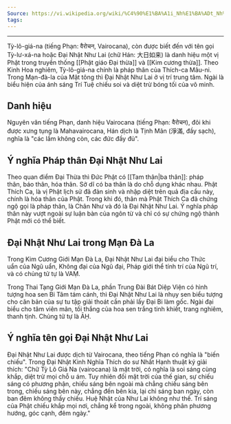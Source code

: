 ```yaml
---
Source: https://vi.wikipedia.org/wiki/%C4%90%E1%BA%A1i_Nh%E1%BA%ADt_Nh%C6%B0_Lai
tags:
---
```

---
Tỳ-lô-giá-na (tiếng Phạn: वैरोचन, Vairocana), còn được biết đến với tên gọi Tỳ-lư-xá-na hoặc Đại Nhật Như Lai (chữ Hán: 大日如来) là danh hiệu một vị Phật trong truyền thống [[Phật giáo Đại thừa]] và [[Kim cương thừa]]. Theo Kinh Hoa nghiêm, Tỳ-lô-giá-na chính là pháp thân của Thích-ca Mâu-ni. Trong Mạn-đà-la của Mật tông thì Đại Nhật Như Lai ở vị trí trung tâm. Ngài là biểu hiện của ánh sáng Trí Tuệ chiếu soi và diệt trừ bóng tối của vô minh.
## Danh hiệu

Nguyên văn tiếng Phạn, danh hiệu Vairocana (tiếng Phạn: वैरोचन), đôi khi được xưng tụng là Mahavairocana, Hán dịch là Tịnh Mãn (淨滿, đầy sạch), nghĩa là "các lầm không còn, các đức đầy đủ".

## Ý nghĩa Pháp thân Đại Nhật Như Lai

Theo quan điểm Đại Thừa thì Đức Phật có [[Tam thân|ba thân]]: pháp thân, báo thân, hóa thân. Sở dĩ có ba thân là do chỗ dụng khác nhau. Phật Thích Ca, là vị Phật lịch sử đã đản sinh và nhập diệt trên quả địa cầu này, chính là hóa thân của Phật. Trong khi đó, thân mà Phật Thích Ca đã chứng ngộ gọi là pháp thân, là Chân Như và đó là Đại Nhật Như Lai. Ý nghĩa pháp thân này vượt ngoài sự luận bàn của ngôn từ và chỉ có sự chứng ngộ thành Phật mới có thể biết.

## Đại Nhật Như Lai trong Mạn Đà La

Trong Kim Cương Giới Mạn Đà La, Đại Nhật Như Lai đại biểu cho Thức uẩn của Ngũ uẩn, Không đại của Ngũ đại, Pháp giới thể tính trí của Ngũ trí, và có chủng tử tự là VAṂ.

Trong Thai Tạng Giới Mạn Đà La, phần Trung Đài Bát Diệp Viện có hình tượng hoa sen Bi Tâm tám cánh, thì Đại Nhật Như Lai là nhụy sen biểu tượng cho căn bản của sự tu tập giải thoát cần phải lấy Đại Bi làm gốc. Ngài đại biểu cho tâm viên mãn, tối thắng của hoa sen trắng tinh khiết, trang nghiêm, thanh tịnh. Chủng tử tự là ĀḤ.

## Ý nghĩa tên gọi Đại Nhật Như Lai

Đại Nhật Như Lai được dịch từ Vairocana, theo tiếng Phạn có nghĩa là "biến chiếu". Trong Đại Nhật Kinh Nghĩa Thích do sư Nhất Hạnh thuật ký giải thích: "Chữ Tỳ Lô Giá Na (vairocana) là mặt trời, có nghĩa là soi sáng cùng khắp, diệt trừ mọi chỗ u ám. Tuy nhiên đối mặt trời của thế gian, sự chiếu sáng có phương phận, chiếu sáng bên ngoài mà chẳng chiếu sáng bên trong, chiếu sáng bên này, chẳng đến bên kia, lại chỉ sáng ban ngày, còn ban đêm không thấy chiếu. Huệ Nhật của Như Lai không như thế. Trí sáng của Phật chiếu khắp mọi nơi, chẳng kể trong ngoài, không phân phương hướng, góc cạnh, đêm ngày."
